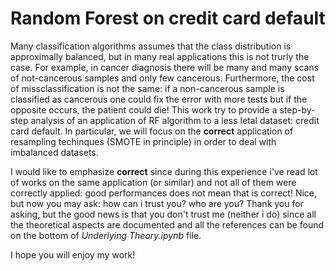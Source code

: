 # Random Forest on credit card default

Many classification algorithms assumes that the class distribution is approximally balanced, but in many real applications this is not trurly the case. 
For example, in cancer diagnosis there will be many and many scans of not-cancerous samples and only few cancerous. Furthermore, the cost of 
missclassification is not the same: if a non-cancerous sample is classified as cancerous one could fix the error with more tests but if the 
opposite occurs, the patient could die!
This work try to provide a step-by-step analysis of an application of RF algorithm to a less letal dataset: credit card default.
In particular, we will focus on the **correct** application of resampling techinques (SMOTE in principle) in order to deal with imbalanced datasets.

I would like to emphasize **correct** since during this experience i've read lot of works on the same application (or similar) and not all of them 
were correctly applied: good performances does not mean that is correct!
Nice, but now you may ask: how can i trust you? who are you? Thank you for asking, but the good news is that you don't trust me (neither i do) 
since all the theoretical aspects are documented and all the references can be found on the bottom of *Underlying Theory.ipynb* file.

I hope you will enjoy my work!
